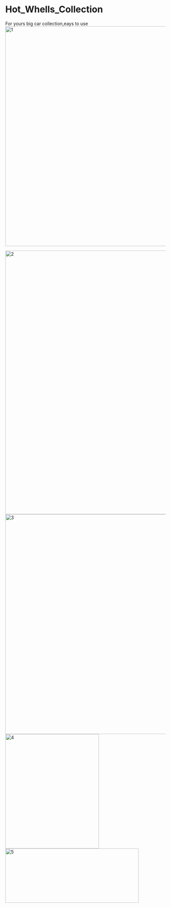 # Hot_Whells_Collection
For yours big car collection,eays to use
<img width="1046" height="688" alt="1" src="https://github.com/user-attachments/assets/e3648152-1003-4817-8405-98a0eb4307f3" />

<img width="1746" height="825" alt="2" src="https://github.com/user-attachments/assets/c571e592-b14e-4028-88aa-7b42d4085bcc" />

<img width="1108" height="688" alt="3" src="https://github.com/user-attachments/assets/d62d6b2e-ccda-4ad3-b284-9c956dd4c553" />

<img width="294" height="358" alt="4" src="https://github.com/user-attachments/assets/4d9a9c09-d4c5-41e8-953a-e998388a19b8" />

<img width="419" height="170" alt="5" src="https://github.com/user-attachments/assets/311fa082-1657-4d60-bade-da80454f72f6" />
